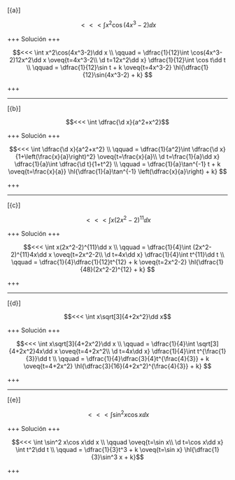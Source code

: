 [{a}]

$$<<< \int x^2\cos(4x^3-2)\dd x$$

+++
Solución
+++

$$<<< 
\int x^2\cos(4x^3-2)\dd x 
\\ \qquad 
= \dfrac{1}{12}\int \cos(4x^3-2)12x^2\dd x
\oveq{t=4x^3-2\\ \d t=12x^2\dd x}
\dfrac{1}{12}\int \cos t\dd t 
\\ \qquad 
= \dfrac{1}{12}\sin t + k
\oveq{t=4x^3-2}
\hl{\dfrac{1}{12}\sin(4x^3-2) + k}
$$

+++

---
[{b}]

$$<<< \int \dfrac{\d x}{a^2+x^2}$$

+++
Solución
+++

$$<<< 
\int \dfrac{\d x}{a^2+x^2}
\\ \qquad 
= \dfrac{1}{a^2}\int \dfrac{\d x}{1+\left(\frac{x}{a}\right)^2}
\oveq{t=\frac{x}{a}\\ \d t=\frac{1}{a}\dd x}
\dfrac{1}{a}\int \dfrac{\d t}{1+t^2}
\\ \qquad 
= \dfrac{1}{a}\tan^{-1} t + k
\oveq{t=\frac{x}{a}}
\hl{\dfrac{1}{a}\tan^{-1} \left(\dfrac{x}{a}\right) + k}
$$

+++

---
[{c}]

$$<<< \int x(2x^2-2)^{11}\dd x$$

+++
Solución
+++

$$<<< 
\int x(2x^2-2)^{11}\dd x
\\ \qquad 
= \dfrac{1}{4}\int (2x^2-2)^{11}4x\dd x
\oveq{t=2x^2-2\\ \d t=4x\dd x}
\dfrac{1}{4}\int t^{11}\dd t
\\ \qquad 
= \dfrac{1}{4}\dfrac{1}{12}t^{12} + k
\oveq{t=2x^2-2}
\hl{\dfrac{1}{48}(2x^2-2)^{12} + k}
$$

+++

---
[{d}]

$$<<< \int x\sqrt[3]{4+2x^2}\dd x$$

+++
Solución
+++

$$<<< 
\int x\sqrt[3]{4+2x^2}\dd x
\\ \qquad 
= \dfrac{1}{4}\int \sqrt[3]{4+2x^2}4x\dd x
\oveq{t=4+2x^2\\ \d t=4x\dd x}
\dfrac{1}{4}\int t^{\frac{1}{3}}\dd t
\\ \qquad 
= \dfrac{1}{4}\dfrac{3}{4}t^{\frac{4}{3}} + k
\oveq{t=4+2x^2}
\hl{\dfrac{3}{16}(4+2x^2)^{\frac{4}{3}} + k}
$$

+++

---
[{e}]

$$<<< \int \sin^2 x\cos x\dd x$$

+++
Solución
+++

$$<<< 
\int \sin^2 x\cos x\dd x
\\ \qquad 
\oveq{t=\sin x\\ \d t=\cos x\dd x}
\int t^2\dd t
\\ \qquad 
= \dfrac{1}{3}t^3 + k
\oveq{t=\sin x}
\hl{\dfrac{1}{3}\sin^3 x + k}$$

+++